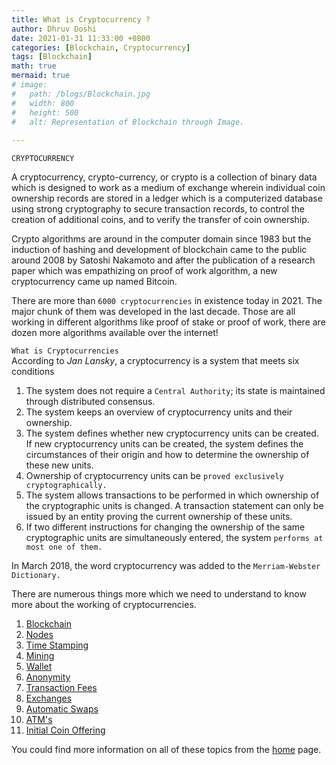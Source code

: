 ```yaml
---
title: What is Cryptocurrency ?
author: Dhruv Doshi
date: 2021-01-31 11:33:00 +0800
categories: [Blockchain, Cryptocurrency]
tags: [Blockchain]
math: true
mermaid: true
# image:
#   path: /blogs/Blockchain.jpg
#   width: 800
#   height: 500
#   alt: Representation of Blockchain through Image.
  
---
```


`CRYPTOCURRENCY`<br>

A cryptocurrency, crypto-currency, or crypto is a collection of binary data which is designed to work as a medium of exchange wherein individual coin ownership records are stored in a ledger which is a computerized database using strong cryptography to secure transaction records, to control the creation of additional coins, and to verify the transfer of coin ownership.

Crypto algorithms are around in the computer domain since 1983 but the induction of hashing and development of blockchain came to the public around 2008 by Satoshi Nakamoto and after the publication of a research paper which was empathizing on proof of work algorithm, a new cryptocurrency came up named Bitcoin.

There are more than `6000 cryptocurrencies` in existence today in 2021. The major chunk of them was developed in the last decade. Those are all working in different algorithms like proof of stake or proof of work, there are dozen more algorithms available over the internet!

`What is Cryptocurrencies`<br>
According to *Jan Lansky*, a cryptocurrency is a system that meets six conditions

1. The system does not require a `Central Authority`; its state is maintained through distributed consensus.
2. The system keeps an overview of cryptocurrency units and their ownership.
3. The system defines whether new cryptocurrency units can be created. If new cryptocurrency units can be created, the system defines the circumstances of their origin and how to determine the ownership of these new units.
4. Ownership of cryptocurrency units can be `proved exclusively cryptographically.`
5. The system allows transactions to be performed in which ownership of the cryptographic units is changed. A transaction statement can only be issued by an entity proving the current ownership of these units.
6. If two different instructions for changing the ownership of the same cryptographic units are simultaneously entered, the system `performs at most one of them.`

In March 2018, the word cryptocurrency was added to the `Merriam-Webster Dictionary.`


There are numerous things more which we need to understand to know more about the working of cryptocurrencies.

1. <a href="https://blog.doshidhruv.com/posts/what-is-blockchain/">Blockchain</a>
2. <a href="https://blog.doshidhruv.com/posts/What-is-Nodes-in-Blockchain/">Nodes</a>
3. <a href="https://blog.doshidhruv.com/posts/What-is-TimeStamping-in-Blockchain!/">Time Stamping</a>
4. <a href="https://blog.doshidhruv.com/posts/What-is-Mining-in-Blockchain/">Mining</a>
5. <a href="https://blog.doshidhruv.com/posts/What-is-Wallet-in-Blockchain/">Wallet</a>
6. <a href="https://blog.doshidhruv.com/posts/What-is-Anonimity-in-Blockchain/">Anonymity</a>
7. <a href="https://blog.doshidhruv.com/posts/What-is-Transaction-Fees-in-Blockchain/">Transaction Fees</a>
8. <a href="https://blog.doshidhruv.com/posts/What-is-Exchanges-in-Blockchain/">Exchanges</a>
9. <a href="https://blog.doshidhruv.com/posts/What-is-Automativ-Swaps-in-Blockchain/">Automatic Swaps</a>
10. <a href="https://blog.doshidhruv.com/posts/What-is-Cryptocurrency-ATM/">ATM's</a>
11. <a href="https://blog.doshidhruv.com/posts/What-is-Cryptocurrency-ICO/">Initial Coin Offering </a>

You could find more information on all of these topics from the <a href="https://blog.doshidhruv.com/">home</a> page.

